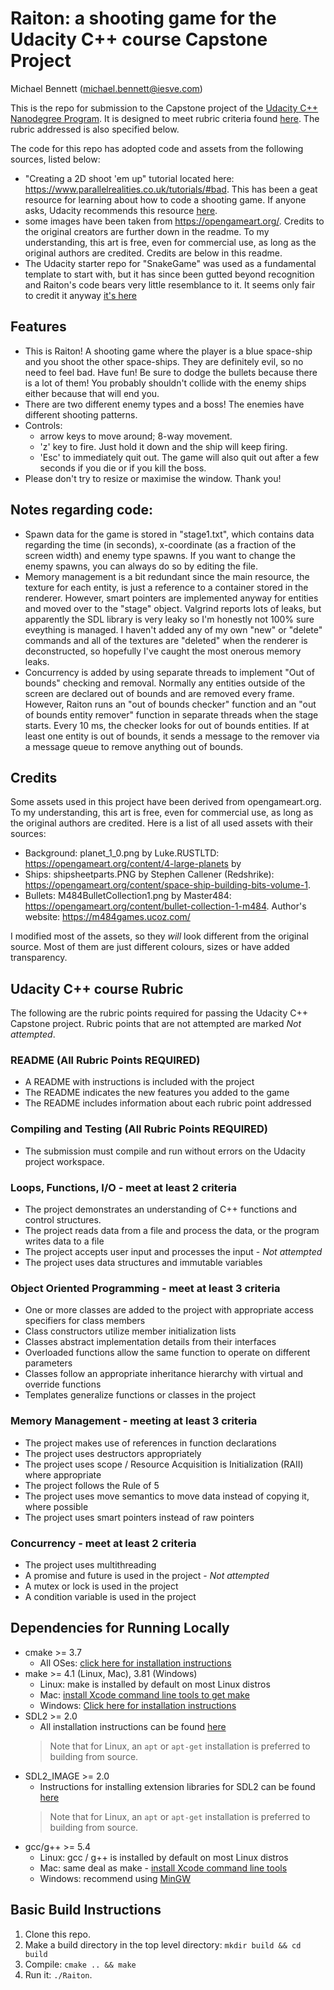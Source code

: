 # Raiton: a shooting game for the Udacity C++ course Capstone Project

Michael Bennett (michael.bennett@iesve.com)

This is the repo for submission to the Capstone project of the [Udacity C++ Nanodegree Program](https://www.udacity.com/course/c-plus-plus-nanodegree--nd213). It is designed to meet rubric criteria found [here](https://review.udacity.com/#!/rubrics/5373/view).  The rubric addressed is also specified below.

The code for this repo has adopted code and assets from the following sources, listed below:
  - "Creating a 2D shoot 'em up" tutorial located here: https://www.parallelrealities.co.uk/tutorials/#bad.  This has been a geat resource for learning about how to code a shooting game.  If anyone asks, Udacity recommends this resource [here](https://learn.udacity.com/nanodegrees/nd213/parts/a0c73361-219d-4ff6-984c-e37478ad300c/lessons/b4a166f9-ae01-4afc-95ed-93a367b8e4e0/concepts/4b55f1cb-507e-4bd5-8147-ca036c03355f).
  - some images have been taken from https://opengameart.org/.  Credits to the original creators are further down in the readme.  To my understanding, this art is free, even for commercial use, as long as the original authors are credited.  Credits are below in this readme.
  - The Udacity starter repo for "SnakeGame" was used as a fundamental template to start with, but it has since been gutted beyond recognition and Raiton's code bears very little resemblance to it.  It seems only fair to credit it anyway [it's here](https://github.com/udacity/CppND-Capstone-Snake-Game)

## Features

* This is Raiton! A shooting game where the player is a blue space-ship and you shoot the other space-ships.  They are definitely evil, so no need to feel bad.  Have fun! Be sure to dodge the bullets because there is a lot of them!  You probably shouldn't collide with the enemy ships either because that will end you.
* There are two different enemy types and a boss!  The enemies have different shooting patterns.
* Controls:
    * arrow keys to move around; 8-way movement.
    * 'z' key to fire.  Just hold it down and the ship will keep firing.
    * 'Esc' to immediately quit out.  The game will also quit out after a few seconds if you die or if you kill the boss.
* Please don't try to resize or maximise the window.  Thank you!

## Notes regarding code:
- Spawn data for the game is stored in "stage1.txt", which contains data regarding the time (in seconds), x-coordinate (as a fraction of the screen width) and enemy type spawns.  If you want to change the enemy spawns, you can always do so by editing the file.
- Memory management is a bit redundant since the main resource, the texture for each entity, is just a reference to a container stored in the renderer.  However, smart pointers are implemented anyway for entities and moved over to the "stage" object.  Valgrind reports lots of leaks, but apparently the SDL library is very leaky so I'm honestly not 100% sure eveything is managed.  I haven't added any of my own "new" or "delete" commands and all of the textures are "deleted" when the renderer is deconstructed, so hopefully I've caught the most onerous memory leaks.
- Concurrency is added by using separate threads to implement "Out of bounds" checking and removal.  Normally any entities outside of the screen are declared out of bounds and are removed every frame.  However, Raiton runs an "out of bounds checker" function and an "out of bounds entity remover" function in separate threads when the stage starts.  Every 10 ms, the checker looks for out of bounds entities.  If at least one entity is out of bounds, it sends a message to the remover via a message queue to remove anything out of bounds.

## Credits

Some assets used in this project have been derived from opengameart.org.  To my understanding, this art is free, even for commercial use, as long as the original authors are credited.  Here is a list of all used assets with their sources:

* Background: planet_1_0.png by Luke.RUSTLTD: https://opengameart.org/content/4-large-planets by 
* Ships: shipsheetparts.PNG by Stephen Callener (Redshrike): https://opengameart.org/content/space-ship-building-bits-volume-1.
* Bullets: M484BulletCollection1.png by Master484: https://opengameart.org/content/bullet-collection-1-m484.  Author's website: https://m484games.ucoz.com/

I modified most of the assets, so they *will* look different from the original source.  Most of them are just different colours, sizes or have added transparency.

## Udacity C++ course Rubric

The following are the rubric points required for passing the Udacity C++ Capstone project.  Rubric points that are not attempted are marked *Not attempted*.

### README (All Rubric Points REQUIRED)
* A README with instructions is included with the project
* The README indicates the new features you added to the game
* The README includes information about each rubric point addressed

### Compiling and Testing (All Rubric Points REQUIRED)
* The submission must compile and run without errors on the Udacity project workspace.

### Loops, Functions, I/O - meet at least 2 criteria
* The project demonstrates an understanding of C++ functions and control structures.
* The project reads data from a file and process the data, or the program writes data to a file
* The project accepts user input and processes the input - *Not attempted*
* The project uses data structures and immutable variables

### Object Oriented Programming - meet at least 3 criteria
* One or more classes are added to the project with appropriate access specifiers for class members
* Class constructors utilize member initialization lists
* Classes abstract implementation details from their interfaces
* Overloaded functions allow the same function to operate on different parameters
* Classes follow an appropriate inheritance hierarchy with virtual and override functions
* Templates generalize functions or classes in the project

### Memory Management - meeting at least 3 criteria
* The project makes use of references in function declarations
* The project uses destructors appropriately
* The project uses scope / Resource Acquisition is Initialization (RAII) where appropriate
* The project follows the Rule of 5
* The project uses move semantics to move data instead of copying it, where possible
* The project uses smart pointers instead of raw pointers

### Concurrency - meet at least 2 criteria
* The project uses multithreading
* A promise and future is used in the project - *Not attempted*
* A mutex or lock is used in the project
* A condition variable is used in the project

## Dependencies for Running Locally
* cmake >= 3.7
  * All OSes: [click here for installation instructions](https://cmake.org/install/)
* make >= 4.1 (Linux, Mac), 3.81 (Windows)
  * Linux: make is installed by default on most Linux distros
  * Mac: [install Xcode command line tools to get make](https://developer.apple.com/xcode/features/)
  * Windows: [Click here for installation instructions](http://gnuwin32.sourceforge.net/packages/make.htm)
* SDL2 >= 2.0
  * All installation instructions can be found [here](https://wiki.libsdl.org/Installation)
  >Note that for Linux, an `apt` or `apt-get` installation is preferred to building from source.
* SDL2_IMAGE >= 2.0
  * Instructions for installing extension libraries for SDL2 can be found [here](https://lazyfoo.net/tutorials/SDL/06_extension_libraries_and_loading_other_image_formats/index.php)
  >Note that for Linux, an `apt` or `apt-get` installation is preferred to building from source.
* gcc/g++ >= 5.4
  * Linux: gcc / g++ is installed by default on most Linux distros
  * Mac: same deal as make - [install Xcode command line tools](https://developer.apple.com/xcode/features/)
  * Windows: recommend using [MinGW](http://www.mingw.org/)

## Basic Build Instructions

1. Clone this repo.
2. Make a build directory in the top level directory: `mkdir build && cd build`
3. Compile: `cmake .. && make`
4. Run it: `./Raiton`.
